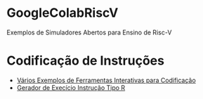 # GoogleColabRiscV
Exemplos de Simuladores Abertos para Ensino de Risc-V

# Codificação de Instruções
* [Vários Exemplos de Ferramentas Interativas para Codificação](https://colab.research.google.com/drive/1u7puz3JG8yJOQq_dmPhiEoF8A-O5PGUS?usp=sharing)
* [Gerador de Execício Instrução Tipo R](https://colab.research.google.com/drive/1Id4bzOBTbZgqrWdyvD3K2eEcnEAdqxqV?usp=sharing)
